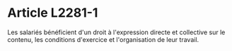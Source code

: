 # Article L2281-1

Les salariés bénéficient d'un droit à l'expression directe et collective sur le contenu, les conditions d'exercice et l'organisation de leur travail.
